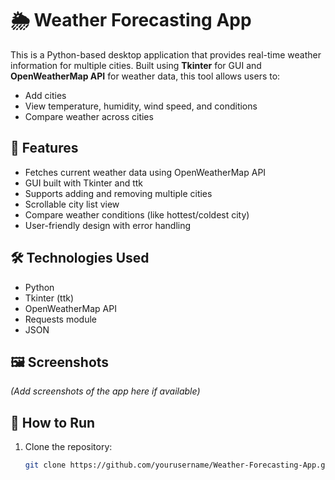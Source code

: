 # 🌦️ Weather Forecasting App

This is a Python-based desktop application that provides real-time weather information for multiple cities. Built using **Tkinter** for GUI and **OpenWeatherMap API** for weather data, this tool allows users to:
- Add cities
- View temperature, humidity, wind speed, and conditions
- Compare weather across cities

## 📌 Features
- Fetches current weather data using OpenWeatherMap API
- GUI built with Tkinter and ttk
- Supports adding and removing multiple cities
- Scrollable city list view
- Compare weather conditions (like hottest/coldest city)
- User-friendly design with error handling

## 🛠️ Technologies Used
- Python
- Tkinter (ttk)
- OpenWeatherMap API
- Requests module
- JSON

## 🖼️ Screenshots
*(Add screenshots of the app here if available)*

## 🔗 How to Run
1. Clone the repository:
   ```bash
   git clone https://github.com/yourusername/Weather-Forecasting-App.git

